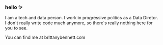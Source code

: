 ### hello ✨

I am a tech and data person. I work in progressive politics as a Data Diretor. I don't really write code much anymore, so there's really nothing here for you to see. 

You can find me at brittanybennett.com 


 
 
